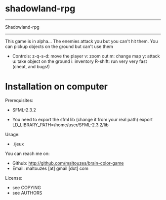 # shadowland-rpg

******
Shadowland-rpg
******

This game is in alpha...
The enemies attack you but you can't hit them.
You can pickup objects on the ground but can't use them

 - Controls:
 z-q-s-d: move the player
 v: zoom out
 m: change map
 y: attack
 u: take object on the ground
 i: inventory
 R-shift: run very very fast (cheat, and bugs!)

# Installation on computer
Prerequisites:
* SFML-2.3.2

* You need to export the sfml lib (change it from your real path)
export LD_LIBRARY_PATH=/home/user/SFML-2.3.2/lib

Usage:
* ./jeux

You can reach me on:
* Github: http://github.com/maltouzes/brain-color-game
* Email: maltouzes [at] gmail [dot] com

License:
* see COPYING
* see AUTHORS
